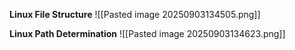 **Linux File Structure**
![[Pasted image 20250903134505.png]]

**Linux Path Determination**
![[Pasted image 20250903134623.png]]



